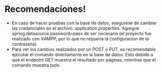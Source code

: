 # Recomendaciones!

- En caso de hacer pruebas con la base de datos, asegurese de cambiar las credenciales en el archivo: application.properties. Agregue spring.datasource.password=pass de ser necesario (el proyecto fue realizado con XAMPP, por lo que no requeria la configuracion de la contraseña)
- Para ver los cambios realizados por un POST o PUT, es recomendable ejecutar el comando directamente en la base de datos. Esto debido a que el endpoint GET muestra el resultado por páginas, mientras que el comando muestra todo.
